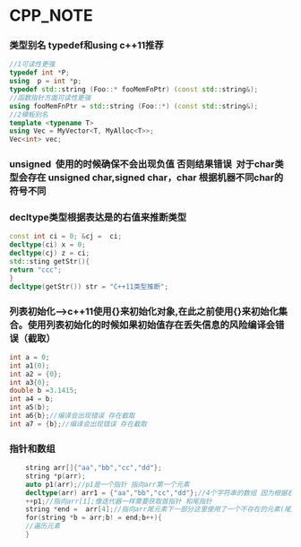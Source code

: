 # CPP_NOTE  
### 类型别名 typedef和using c++11推荐  
```c++
//1可读性更强
typedef int *P;
using  p = int *p;
typedef std::string (Foo::* fooMemFnPtr) (const std::string&);
//函数指针方面可读性更强
using fooMemFnPtr = std::string (Foo::*) (const std::string&);
//2模板别名
template <typename T>
using Vec = MyVector<T, MyAlloc<T>>;
Vec<int> vec;
```
### unsigned  使用的时候确保不会出现负值 否则结果错误  对于char类型会存在 unsigned char,signed char，char 根据机器不同char的符号不同
### decltype类型根据表达是的右值来推断类型  
```c++
const int ci = 0; &cj =  ci;  
decltype(ci) x = 0;  
decltype(cj) z = ci;  
std::sting getStr(){
return "ccc";
}
decltype(getStr()) str = "C++11类型推断";
```
### 列表初始化-->c++11使用{}来初始化对象,在此之前使用{}来初始化集合。使用列表初始化的时候如果初始值存在丢失信息的风险编译会错误（截取）
```c++
int a = 0;
int a1(0);
int a2 = {0};
int a3{0};
double b =3.1415;
int a4 = b;
int a5(b);
int a6{b};//编译会出现错误 存在截取
int a7 = {b};//编译会出现错误 存在截取
```
### 指针和数组
```c++
    string arr[]{"aa","bb","cc","dd"};
    string *p(arr);
    auto p1(arr);//p1是一个指针 指向arr第一个元素
    decltype(arr) arr1 = {"aa","bb","cc","dd"};//4个字符串的数组 因为根据右值判断
    ++p1;//指向arr[1];像迭代器一样需要获取首指针 和尾指针
    string *end =  arr[4];//指向arr尾元素下一部分这里使用了一个不存在的元素(尾后指针仅仅是提供地址用于初始化指针，不指向具体元素不能操作)
    for(string *b = arr;b! = end;b++){
    //遍历元素
    }
```
